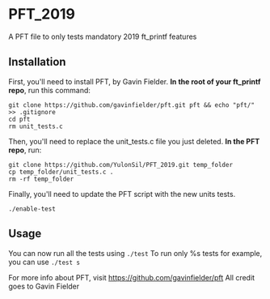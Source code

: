 # PFT_2019
A PFT file to only tests mandatory 2019 ft_printf features

## Installation

First, you'll need to install PFT, by Gavin Fielder.
**In the root of your ft_printf repo**, run this command:

```
git clone https://github.com/gavinfielder/pft.git pft && echo "pft/" >> .gitignore
cd pft
rm unit_tests.c
```

Then, you'll need to replace the unit_tests.c file you just deleted. **In the PFT repo**, run:
```
git clone https://github.com/YulonSil/PFT_2019.git temp_folder
cp temp_folder/unit_tests.c .
rm -rf temp_folder
```

Finally, you'll need to update the PFT script with the new units tests.
```
./enable-test
```
## Usage

You can now run all the tests using ```./test```
To run only %s tests for example, you can use ```./test s```

For more info about PFT, visit https://github.com/gavinfielder/pft
All credit goes to Gavin Fielder
